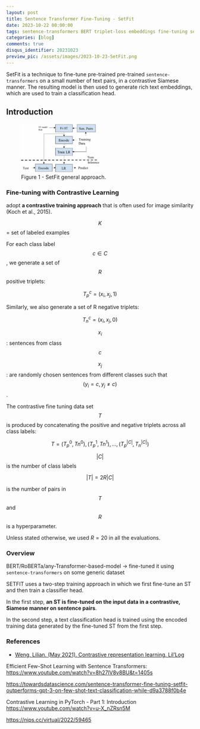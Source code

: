 ```yaml
---
layout: post
title: Sentence Transformer Fine-Tuning - SetFit
date: 2023-10-22 00:00:00
tags: sentence-transformers BERT triplet-loss embeddings fine-tuning setfit
categories: [blog]
comments: true
disqus_identifier: 20231023
preview_pic: /assets/images/2023-10-23-SetFit.png
---
```



SetFit is a technique to fine-tune pre-trained pre-trained `sentence-transformers` on a small number of text pairs, in a contrastive Siamese manner. The resulting model is then used to generate rich text embeddings, which are used to train a classification head. 



## __Introduction__

<!--
SETFIT is based on Sentence Transformers (Reimers and Gurevych, 2019) which are modi- fications of pretrained transformer models that use Siamese and triplet network structures to derive se- mantically meaningful sentence embeddings. The goal of these models is to minimize the distance be- tween pairs of semantically similar sentences and maximize the distance between sentence pairs that are semantically distant.


SETFIT uses a two-step training approach in which we first fine-tune an ST and then train a classifier head. In the first step, an ST is fine-tuned on the input data in a contrastive, Siamese manner on sentence pairs. In the second step, a text classifica- tion head is trained using the encoded training data generated by the fine-tuned ST from the first step.
-->

<figure>
  <img style="width: 50%; height: 50%" src="/assets/images/2023-10-23-SetFit.png">
  <figcaption>Figure 1 - SetFit general approach.</figcaption>
</figure>


### __Fine-tuning with Contrastive Learning__

adopt __a contrastive training approach__ that is often used for image similarity (Koch et al., 2015).

$$K$$ = set of labeled examples

<!--

$$D = { (x_{i} , y_{i}) }$$ 

pair of sentence, label, $$x_{i}$$ are sentences, $$y_{i}$$ are their class labels

-->

For each class label $$c \in C$$, we generate a set of $$R$$ positive triplets:


$$T_{p}^{c} = {(x_{i},x_{j}, 1)}$$


<!--
where $$x_{i}$$ and $$x_{j}$$ are pairs of randomly chosen sentences from the same class $$c$$, i.e $$(y_{i} = y_{j} = c)$$
-->

Similarly, we also generate a set of R negative triplets:


$$T_{n}^{c} = {(x_{i} , x_{j} , 0)}$$


$$x_{i}$$: sentences from class $$c$$

$$x_{j}$$: are randomly chosen sentences from different classes such that $$(y_{i} = c, y_{j} \neq c)$$. 



The contrastive fine tuning data set $$T$$ is produced by concatenating the positive and negative triplets across all class labels:

$$T = { (T_{p}^{0},T{n}^{0}), (T_{p}^{1},T{n}^{1}), \ldots, (T_{p}^{|C|}, T_{n}^{|C|}) }$$ 


$$ \vert C \vert $$ is the number of class labels


$$ \vert T \vert = 2R \vert C \vert $$ 

is the number of pairs in $$T$$ and $$R$$ is a hyperparameter. 


Unless stated otherwise, we used $R = 20$ in all the evaluations.




### __Overview__



BERT/RoBERTa/any-Transformer-based-model -> fine-tuned it using `sentence-transformers` on some generic dataset
 


SETFIT uses a two-step training approach in which we first fine-tune an ST and then train a classifier head. 

In the first step, __an ST is fine-tuned on the input data in a contrastive, Siamese manner on sentence pairs__. 

In the second step, a text classification head is trained using the encoded training data generated by the fine-tuned ST from the first step.






### __References__

- [Weng, Lilian. (May 2021). Contrastive representation learning. Lil’Log](https://lilianweng.github.io/posts/2021-05-31-contrastive/)

Efficient Few-Shot Learning with Sentence Transformers: https://www.youtube.com/watch?v=8h27lV8v8BU&t=1405s

https://towardsdatascience.com/sentence-transformer-fine-tuning-setfit-outperforms-gpt-3-on-few-shot-text-classification-while-d9a3788f0b4e

Contrastive Learning in PyTorch - Part 1: Introduction https://www.youtube.com/watch?v=u-X_nZRsn5M

https://nips.cc/virtual/2022/59465
